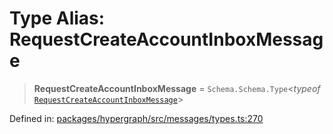 # Type Alias: RequestCreateAccountInboxMessage

> **RequestCreateAccountInboxMessage** = `Schema.Schema.Type`\<*typeof* [`RequestCreateAccountInboxMessage`](../variables/RequestCreateAccountInboxMessage.md)\>

Defined in: [packages/hypergraph/src/messages/types.ts:270](https://github.com/hashirpm/hypergraph/blob/ab4ea1cdb9430798142e0d735aac9d31c2cf0ae0/packages/hypergraph/src/messages/types.ts#L270)
